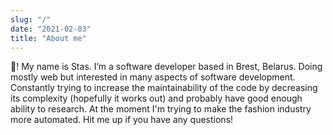 ```yaml
---
slug: "/"
date: "2021-02-03"
title: "About me"
---
```

👋! My name is Stas. I’m a software developer based in Brest, Belarus. Doing mostly web but interested in many aspects of software development.
Constantly trying to increase the maintainability of the code by decreasing its complexity (hopefully it works out)
and probably have good enough ability to research. At the moment I'm trying to make the fashion industry more automated. Hit me up if you have any questions!
